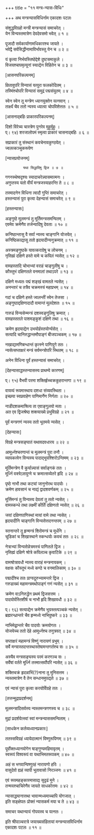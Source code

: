 +++
title = "११ मन्त्र-न्यास-विधिः"

+++
अथ मन्त्रन्यासविधिर्नाम एकादशः पटलः  
  
संशुद्धविग्रहो मन्त्री मन्त्रन्यासं समाचरेत् ।  
येन विन्यस्तमात्रेण देवदेवसमो भवेत् ॥ १ ॥  
  
पूजादौ सर्वकार्याणामधिकारश्च जायते ।  
भवेद्वै सर्वसिद्धीनामाविर्भावस्तु येन च ॥ २ ॥  
  
यं कृत्वा निर्भयस्तिष्ठेद्देशे दुष्टसमाकुले ।  
विजयश्चापमृत्यूनां स्याद्येन विहितेन च ॥ ३ ॥  
  
[आसनपरिकल्पनम्]  
  
क्षितावुपरि विन्यासं यत्पुरा फलकोदितम् ।  
तस्मिंश्चोपरि विन्यासं समुद्रं पद्मसंयुतम् ॥ ४ ॥  
  
स्वेन स्वेन तु मन्त्रेण ध्यानयुक्तेन यत्नवान् ।  
तार्क्ष्यं चैव ततो न्यस्य ध्यात्वा चोपविशेत्ततः ॥ ५ ॥  
  
[आसनाद्बहिः प्राकारपरिकल्पनम्]  
  
दिशो विरेच्य चास्त्रेण पुनरेव मुहुर्मुहुः ।  
प्। ९४) शरजालोपमं स्मृत्वा प्राकारं चासनाद्बहिः ॥ ६ ॥  
  
सप्राकारं तु संस्थानं कवचेनावकुण्ठयेत् ।  
ज्वलत्कञ्चुकरूपेण  
  
[न्यासप्रयोजनम्]  
  
			यथा सिद्धादिषु द्विज ॥ ७ ॥  
  
गगनस्थेष्वदृश्यः स्यादाचरेन्न्यासमात्मनः ।  
अगुप्तस्य यतो वीर्यं मन्त्रजस्याहरन्ति ते ॥ ८ ॥  
  
तस्मादनेन विधिना त्वादौ गुप्तिं समाचरेत् ।  
हस्तन्यासं पुरा कृत्वा देहन्यासं समाचरेत् ॥ ९ ॥  
  
[हस्तन्यासः]  
  
अङ्गुष्ठे मूलमन्त्रं तु मूर्तिमन्त्रसमन्वितम् ।  
एवमेव क्रमेणैव तर्जन्यादिषु देवताः ॥ १० ॥  
  
कनिष्ठान्तासु वै सर्वा न्यस्य चाङ्गानि योजयेत् ।  
कनिष्ठिकाद्यासु ततो हृदयादीन्यनुक्रमात् ॥ ११ ॥  
  
अस्त्रमङ्गुष्ठके यावत्कराग्रेषु च लोचनम् ।  
नृसिह्मं दक्षिणे हस्ते वामे च कपिलं न्यसेत् ॥ १२ ॥  
  
वामहस्तादि चोभाभ्यां वराहं चाङ्गुलीषु च ।  
कौस्तुभं दक्षिणतले वनमालां तथाऽपरे ॥ १३ ॥  
  
दक्षिणे मध्यतः पद्मं शङ्खं वामतले न्यसेत् ।  
अनन्तारं च तत्रैव चक्रमस्त्रं महाप्रभम् ॥ १४ ॥  
  
गदां च दक्षिणे हस्ते ज्वलन्तीं स्वेन तेजसा ।  
अङ्गुष्ठाद्दक्षिणादादौ वामान्तं मूलदेशतः ॥ १५ ॥  
  
गारुडं विन्यसेन्मन्त्रं दशस्वङ्गुलिषु क्रमात् ।  
वामहस्ततले पाशमङ्कुशं दक्षिणे तथा ॥ १६ ॥  
  
क्रमेण हृदयाद्येन उभयोर्हस्तयोर्न्यसेत् ।  
सत्यादि चानिरुद्धान्तमौपाङ्गं बीजपञ्चकम् ॥ १७ ॥  
  
नखाद्यामणिबन्धान्तं कृत्स्ने पाणियुगे ततः ।  
न्यसेत्सप्ताक्षरं मन्त्रं सर्वमन्त्रोपरि स्थितम् ॥ १८ ॥  
  
अनेन विधिना पूर्वं हस्तन्यासं समाचरेत् ।  
  
[देहन्यासाद्धस्तन्यासस्य प्राथम्ये कारणम्]  
  
प्। ९५) वैभवी परमा शक्तिर्हृच्चक्रकुहरान्तगा ॥ १९ ॥  
  
वायव्यं रूपमास्थाय दशधा संव्यवस्थिता ।  
इच्छया स्वप्रवाहेण पाणिमार्गेण निर्गताः ॥ २० ॥  
  
नाडीदशकमाश्रित्य ता एवाङ्गुलयो मताः ।  
अत एव द्विजश्रेष्ठ शक्त्याख्ये प्रभुविग्रहे ॥ २१ ॥  
  
पूर्वं मन्त्रगणं न्यस्य ततो भूतमये न्यसेत् ।  
  
[देहन्यासः]  
  
विग्रहे मन्त्रसङ्घातं यथावदवधारय ॥ २२ ॥  
  
आमूर्ध्नश्चरणान्तं च मूलमन्त्रं पुरा तनौ ।  
व्यापकत्वेन विन्यस्य पादाद्भूयश्शिरोऽन्तिमम् ॥ २३ ॥  
  
मूर्तिमन्त्रेण वै कुर्यान्न्यासं सर्वाङ्गकं ततः ।  
मूर्ध्नि वक्त्रेऽसयुग्मे च क्रमात्सव्येतरे हृदि ॥ २४ ॥  
  
पृष्ठे नाभौ तथा कट्यां जानुनोरथ पादयोः ।  
क्रमेण हावसानं च नाद्यं द्वादशवर्णकम् ॥ २५ ॥  
  
मूर्त्तिमन्त्रं तु विन्यस्य देवतां तु ततो न्यसेत् ।  
वामस्कन्धे तथा लक्ष्मीं कीर्तिं दक्षिणतो न्यसेत् ॥ २६ ॥  
  
जयां दक्षिणपाणिस्थां मायां वामे तथा न्यसेत् ।  
हृदयादीनि चाङ्गानि विन्यसेत्तदनन्तरम् ॥ २७ ॥  
  
स्तनान्तरे तु हृन्मन्त्रं शिरोमन्त्रं च मूर्धनि ।  
चूडिकां च शिखास्थाने स्कन्धयोः कवचं ततः ॥ २८ ॥  
  
नेत्राभ्यां विन्यसेन्नेत्रमस्त्रं पाणितले द्विज ।  
नृसिह्मं दक्षिणे श्रोत्रे कपिलञ्च कृवाटिके ॥ २९ ॥  
  
वामश्रोत्रावधौ न्यस्य वाराहं मन्त्रनायकम् ।  
वक्षसः कौस्तुभं मध्ये कण्ठे च वनमालिकाम् ॥ ३० ॥  
  
पद्मादींश्च ततः प्राग्वदूरुभ्यामन्तरे द्विज ।  
गरुडाख्यं महामन्त्रमथोपाङ्गं गणं न्यसेत् ॥ ३१ ॥  
  
क्रमेण वाऽनिरुद्धेन प्रथमं द्विजसत्तम ।  
पादयोर्वस्तिशीर्ष च नाभौ हृदि शिखावधौ ॥ ३२ ॥  
  
प्। ९६) सत्याद्येन क्रमेणैव भूयस्तत्पञ्चकं न्यसेत् ।  
ब्रह्मरन्ध्रान्तरे चैव हृन्मध्ये नाभिपुष्करे ॥ ३३ ॥  
  
नाभिमेढ्रान्तरे चैव पादयोः क्रमयोगतः ।  
योजयेच्च ततो देहे आमूर्ध्नश्च तनुत्रवत् ॥ ३४ ॥  
  
सप्ताक्षरं महामन्त्रं विष्णुं नारायणं प्रभुम् ।  
सर्वे मन्त्रास्तदन्तस्थास्तेषामन्तगर्तश्च सः ॥ ३५ ॥  
  
अस्यैव मन्त्रसङ्घस्य परमं करणञ्च सः ।  
सर्वेषां वर्तते मूर्ध्नि तस्मात्सर्वोपरि न्यसेत् ॥ ३६ ॥  
  
शक्तिचक्रं हृदन्नाभिं(?)नाना तु मुनिसत्तम ।  
न्यस्तमात्रेण वै तेन सन्धानमुपद्यते ॥ ३७ ॥  
  
एवं न्यासं पुरा कृत्वा करयोर्विग्रहे ततः ।  
  
[तत्तन्मुद्राप्रदर्शनम्]  
  
मूलमन्त्रादिसर्वस्य न्यस्तमन्त्रगणस्य च ॥ ३८ ॥  
  
मुद्रां प्रदर्शयेत्स्वां स्वां मन्त्रन्याससमन्विताम् ।  
  
[साधकेन कर्तव्यध्यानप्रकारः]  
  
ततस्सविग्रहं ध्यायेदात्मानं विष्णुरूपिणम् ॥ ३९ ॥  
  
पूर्वोक्तध्यानयोगेन षाङ्गुण्यमहिमावृतम् ।  
स्वरूपं विश्वरूपं वा यथाभिमतरूपकम् ॥ ४० ॥  
  
अहं स भगवान्विष्णुरहं नारायणो हरिः ।  
वासुदेवो ह्यहं व्यापी भूतावासो निरञ्जनः ॥ ४१ ॥  
  
एवं रूपमहङ्कारमासाद्य सुदृढं मुने ।  
तन्मयश्चाचिरेणैव जायते साधकोत्तमः ॥ ४२ ॥  
  
न्यासाद्ध्यानात्तथा भावान्मध्यमाच्चापि योगजात् ।  
इति सङ्क्षेपतः प्रोक्तं न्यासकर्म मया च ते ॥ ४३ ॥  
  
समाचर यथान्यायं गोपयस्व च यत्नतः ।  
  
इति श्रीपाञ्चरात्रे जयाख्यसंहितायां मन्त्रन्यासविधिर्नाम   
एकादशः पटलः ॥ ११ ॥  
  
  